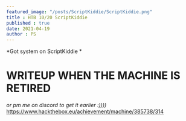 ```yaml
---
featured_image: "/posts/ScriptKiddie/ScriptKiddie.png"
title : HTB 10/20 ScriptKiddie 
published : true
date: 2021-04-19
author : PS
---
```


*Got system on ScriptKiddie *
# WRITEUP WHEN THE MACHINE IS RETIRED
*or pm me on discord to get it earlier :))))* 
https://www.hackthebox.eu/achievement/machine/385738/314
